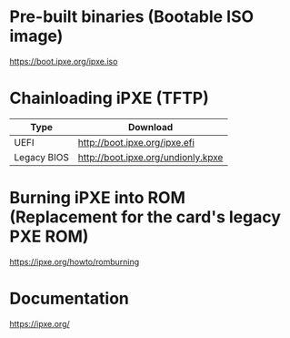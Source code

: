 # Pre-built binaries (Bootable ISO image)
https://boot.ipxe.org/ipxe.iso

# Chainloading iPXE (TFTP)
| Type  | Download |
| ------------- | ------------- |
| UEFI  | http://boot.ipxe.org/ipxe.efi |
| Legacy BIOS  | http://boot.ipxe.org/undionly.kpxe |

# Burning iPXE into ROM (Replacement for the card's legacy PXE ROM)
https://ipxe.org/howto/romburning

# Documentation
https://ipxe.org/
